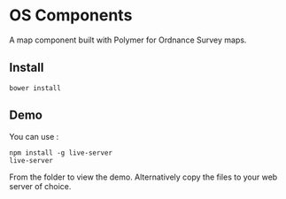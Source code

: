 # OS Components

A map component built with Polymer for Ordnance Survey maps.

## Install

    bower install

## Demo

You can use :

    npm install -g live-server
    live-server

From the folder to view the demo. Alternatively copy the files to your web server of choice.
